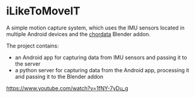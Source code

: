 # iLikeToMoveIT

A simple motion capture system, which uses the IMU sensors located in multiple Android devices and the [chordata](https://www.chordata.cc "Chordata project's homepage") Blender addon.

The project contains: 
- an Android app for capturing data from IMU sensors and passing it to the server
- a python server for capturing data from the Android app, processing it and passing it to the Blender addon

https://www.youtube.com/watch?v=1fNY-7yDu_g
